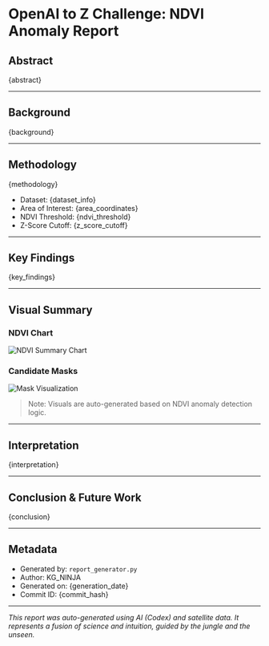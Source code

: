 # OpenAI to Z Challenge: NDVI Anomaly Report

<!-- SECTION: ABSTRACT -->
## Abstract

{abstract}

---

<!-- SECTION: BACKGROUND -->
## Background

{background}

---

<!-- SECTION: METHODOLOGY -->
## Methodology

{methodology}

- Dataset: {dataset_info}
- Area of Interest: {area_coordinates}
- NDVI Threshold: {ndvi_threshold}
- Z-Score Cutoff: {z_score_cutoff}

---

<!-- SECTION: KEY FINDINGS -->
## Key Findings

{key_findings}

---

<!-- SECTION: VISUAL SUMMARY -->
## Visual Summary

### NDVI Chart

![NDVI Summary Chart](images/{ndvi_chart})

### Candidate Masks

![Mask Visualization](images/{mask_image})

> Note: Visuals are auto-generated based on NDVI anomaly detection logic.

---

<!-- SECTION: INTERPRETATION -->
## Interpretation

{interpretation}

---

<!-- SECTION: CONCLUSION -->
## Conclusion & Future Work

{conclusion}

---

<!-- SECTION: METADATA -->
## Metadata

- Generated by: `report_generator.py`
- Author: KG_NINJA
- Generated on: {generation_date}
- Commit ID: {commit_hash}

---

<!-- SECTION: FOOTNOTE -->
*This report was auto-generated using AI (Codex) and satellite data. It represents a fusion of science and intuition, guided by the jungle and the unseen.*
